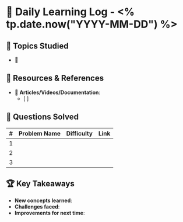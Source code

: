 # 📖 Daily Learning Log - <% tp.date.now("YYYY-MM-DD") %>

## 📌 Topics Studied
- 🔹 

## 📝 Resources & References
- 📖 **Articles/Videos/Documentation**:
  - [ ] 

## 🔢 Questions Solved
| #   | Problem Name | Difficulty | Link |
| --- | ------------ | ---------- | ---- |
| 1   |              |            |      |
| 2   |              |            |      |
| 3   |              |            |      |

## 🏆 Key Takeaways
- **New concepts learned**:  
- **Challenges faced**:  
- **Improvements for next time**:  
